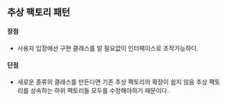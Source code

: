 ## 추상 팩토리 패턴

#### 장점
- 사용자 입장에선 구현 클래스를 알 필요없이 인터페이스로 조작가능하다.


#### 단점
- 새로운 종류의 클래스를 만든다면 기존 추상 팩토리의 확장이 쉽지 않음 추상 팩토리를 상속하는 하위 팩토리들 모두를 수정해야하기 때문이다.
